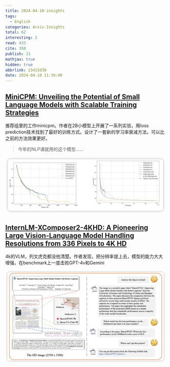 ```yaml
---
title: 2024-04-10-insights
tags:
  - English
categories: Arxiv-Insights
total: 62
interesting: 2
read: 433
cite: 350
publish: 11
mathjax: true
hidden: true
abbrlink: 23415d38
date: 2024-04-10 11:39:40
---
```




## [MiniCPM: Unveiling the Potential of Small Language Models with Scalable Training Strategies](https://arxiv.org/pdf/2404.06395.pdf)

推荐组里的工作minicpm。作者在2B小模型上开展了一系列实验，用loss prediction技术找到了最好的训练方式。设计了一套新的学习率衰减方法，可以比之前的方法效果更好。

> 今年的NLP课就用的这个模型……

<img src="../../files/images/arxiv-insights/2024-04-08-04-12/minicpm.png">



## [InternLM-XComposer2-4KHD: A Pioneering Large Vision-Language Model Handling Resolutions from 336 Pixels to 4K HD](https://arxiv.org/pdf/2404.06512.pdf)

4k的VLM，列文虎克都没他清楚。作者发现，把分辨率提上去，模型的能力大大增强，在benchmark上一度击败GPT-4v和Gemini

<img src="../../files/images/arxiv-insights/2024-04-08-04-12/4k.png">
